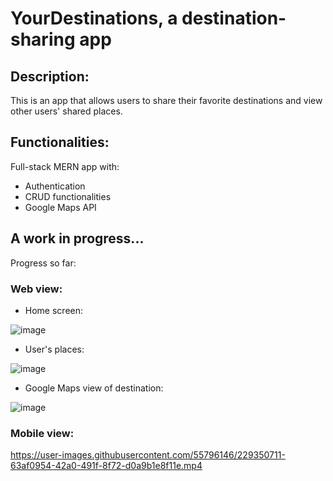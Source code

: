 # YourDestinations, a destination-sharing app

## Description: 

This is an app that allows users to share their favorite destinations and view other users' shared places.

## Functionalities: 

Full-stack MERN app with: 

* Authentication 
* CRUD functionalities
* Google Maps API 

## A work in progress...

Progress so far:

### Web view: 
* Home screen: 

![image](https://user-images.githubusercontent.com/55796146/229350046-e9f79312-04f8-4805-b0cb-dd994712707d.png)

* User's places: 

![image](https://user-images.githubusercontent.com/55796146/229350109-fda37c4f-045f-4f20-a36f-2c5c3ac7d7d9.png)

* Google Maps view of destination: 

![image](https://user-images.githubusercontent.com/55796146/229350124-6b8e42b3-dccd-483a-8936-bd669adc5a06.png)

### Mobile view: 

https://user-images.githubusercontent.com/55796146/229350711-63af0954-42a0-491f-8f72-d0a9b1e8f11e.mp4


